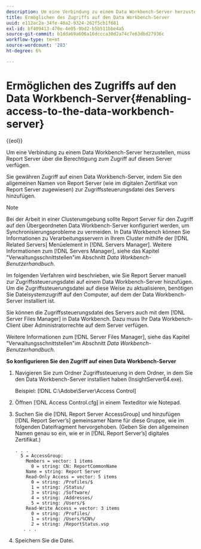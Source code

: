 ```yaml
---
description: Um eine Verbindung zu einem Data Workbench-Server herzustellen, muss Report Server über die Berechtigung zum Zugriff auf diesen Server verfügen.
title: Ermöglichen des Zugriffs auf den Data Workbench-Server
uuid: e112ac2a-34fe-40a2-9324-262f5cb1f681
exl-id: bf409413-470e-4e05-9bd2-b5b511bbe4a5
source-git-commit: b1dda69a606a16dccca30d2a74c7e63dbd27936c
workflow-type: tm+mt
source-wordcount: '283'
ht-degree: 6%

---
```


# Ermöglichen des Zugriffs auf den Data Workbench-Server{#enabling-access-to-the-data-workbench-server}

{{eol}}

Um eine Verbindung zu einem Data Workbench-Server herzustellen, muss Report Server über die Berechtigung zum Zugriff auf diesen Server verfügen.

Sie gewähren Zugriff auf einen Data Workbench-Server, indem Sie den allgemeinen Namen von Report Server (wie im digitalen Zertifikat von Report Server zugewiesen) zur Zugriffssteuerungsdatei des Servers hinzufügen.

>[!NOTE]
>
>Bei der Arbeit in einer Clusterumgebung sollte Report Server für den Zugriff auf den Übergeordneten Data Workbench-Server konfiguriert werden, um Synchronisierungsprobleme zu vermeiden. In Data Workbench können Sie Informationen zu Verarbeitungsservern in Ihrem Cluster mithilfe der [!DNL Related Servers] Menüelement in [!DNL Servers Manager]. Weitere Informationen zum [!DNL Servers Manager], siehe das Kapitel &quot;Verwaltungsschnittstellen&quot;im Abschnitt *Data Workbench-Benutzerhandbuch*.

Im folgenden Verfahren wird beschrieben, wie Sie Report Server manuell zur Zugriffssteuerungsdatei auf einem Data Workbench-Server hinzufügen. Um die Zugriffssteuerungsdatei auf diese Weise zu aktualisieren, benötigen Sie Dateisystemzugriff auf den Computer, auf dem der Data Workbench-Server installiert ist.

Sie können die Zugriffssteuerungsdatei des Servers auch mit dem [!DNL Server Files Manager] in Data Workbench. Dazu muss Ihr Data Workbench-Client über Administratorrechte auf dem Server verfügen.

Weitere Informationen zum [!DNL Server Files Manager], siehe das Kapitel &quot;Verwaltungsschnittstellen&quot;im Abschnitt *Data Workbench-Benutzerhandbuch*.

**So konfigurieren Sie den Zugriff auf einen Data Workbench-Server**

1. Navigieren Sie zum Ordner Zugriffssteuerung in dem Ordner, in dem Sie den Data Workbench-Server installiert haben (InsightServer64.exe).

   Beispiel: [!DNL C:\Adobe\Server\Access Control]

1. Öffnen [!DNL Access Control.cfg] in einem Texteditor wie Notepad.
1. Suchen Sie die [!DNL Report Server AccessGroup] und hinzufügen [!DNL Report Server’s] gemeinsamer Name für diese Gruppe, wie im folgenden Dateifragment hervorgehoben. (Geben Sie den allgemeinen Namen genau so ein, wie er in [!DNL Report Server’s] digitales Zertifikat.)

   ```
   . . .
     5 = AccessGroup: 
       Members = vector: 1 items
         0 = string: CN: ReportCommonName
       Name = string: Report Server
       Read-Only Access = vector: 5 items
         0 = string: /Profiles/$
         1 = string: /Status/
         3 = string: /Software/
         4 = string: /Addresses/
         5 = string: /Users/$
       Read-Write Access = vector: 3 items
         0 = string: /Profiles/
         1 = string: /Users/%CN%/
         2 = string: /ReportStatus.vsp
      . . .
   ```

1. Speichern Sie die Datei.
